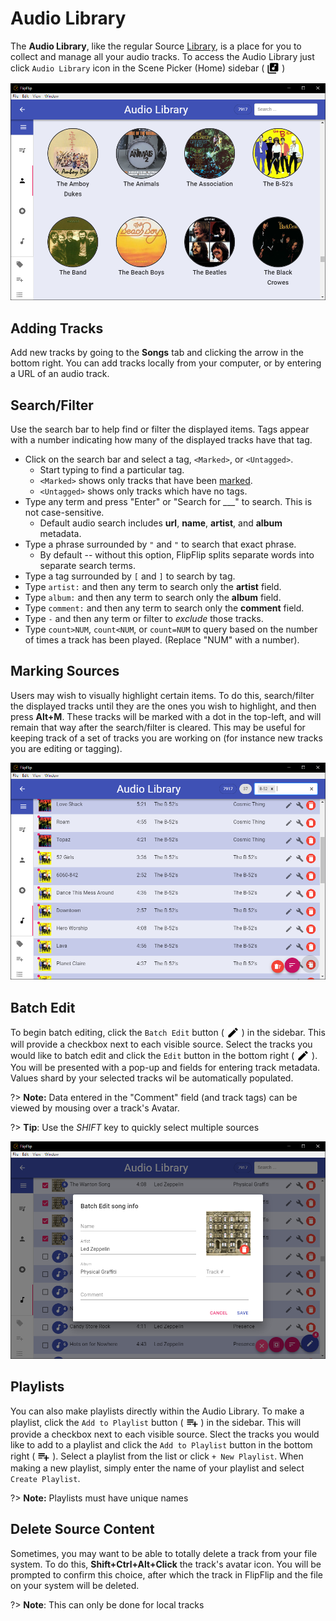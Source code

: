 # Audio Library
The **Audio Library**, like the regular Source [Library](library.md), is a place for you to collect and manage all your 
audio tracks. To access the Audio Library just click `Audio Library` icon in the Scene Picker (Home) sidebar 
( <img style="vertical-align: -5px" src="doc_icons/audio_library.svg" alt="Audio Library" width="20" height="20"> )

![](doc_images/audio_library.png)

## Adding Tracks
Add new tracks by going to the **Songs** tab and clicking the arrow in the bottom right. You can add tracks locally
from your computer, or by entering a URL of an audio track.

## Search/Filter
Use the search bar to help find or filter the displayed items. Tags appear with a number indicating how many of 
the displayed tracks have that tag.

* Click on the search bar and select a tag, `<Marked>`, or `<Untagged>`.
  * Start typing to find a particular tag.
  * `<Marked>` shows only tracks that have been [marked](#marking-sources).
  * `<Untagged>` shows only tracks which have no tags.
* Type any term and press "Enter" or "Search for ___" to search. This is not case-sensitive.
  * Default audio search includes **url**, **name**, **artist**, and  **album** metadata.
* Type a phrase surrounded by `"` and `"` to search that exact phrase.
  * By default -- without this option, FlipFlip splits separate words into separate search terms. 
* Type a tag surrounded by `[` and `]` to search by tag.
* Type `artist:` and then any term to search only the  **artist** field.
* Type `album:` and then any term to search only the  **album** field.
* Type `comment:` and then any term to search only the  **comment** field.
* Type `-` and then any term or filter to _exclude_ those tracks.
* Type `count>NUM`, `count<NUM`, or `count=NUM` to query based on the number of times a track has been played. 
(Replace "NUM" with a number).
  
## Marking Sources
Users may wish to visually highlight certain items. To do this, search/filter the displayed tracks until they are 
the ones you wish to highlight, and then press **Alt+M**. These tracks will be marked with a dot in the top-left, and 
will remain that way after the search/filter is cleared. This may be useful for keeping track of a set of tracks you 
are working on (for instance new tracks you are editing or tagging). 

![](doc_images/audio_library_marked.png)

## Batch Edit
To begin batch editing, click the `Batch Edit` button ( <img style="vertical-align: -5px" 
src="doc_icons/edit.svg" alt="Batch Edit" width="20" height="20"> ) in the sidebar. This will provide a checkbox 
next to each visible source. Select the tracks you would like to batch edit and click the `Edit` button in the bottom 
right ( <img style="vertical-align: -5px" src="doc_icons/edit.svg" alt="Edit" width="20" height="20"> ). You 
will be presented with a pop-up and fields for entering track metadata. Values shard by your selected tracks wil be 
automatically populated.

?> **Note:** Data entered in the "Comment" field (and track tags) can be viewed by mousing over a track's Avatar.

?> **Tip**: Use the _SHIFT_ key to quickly select multiple sources

![](doc_images/audio_library_edit.png)

## Playlists
You can also make playlists directly within the Audio Library. To make a playlist, click the `Add to Playlist` button 
( <img style="vertical-align: -5px" src="doc_icons/addplaylist.svg" alt="Add to Playlist" width="20" height="20"> ) in 
the sidebar. This will provide a checkbox next to each visible source. Slect the tracks you would like to add to a 
playlist and click the `Add to Playlist` button in the bottom right 
( <img style="vertical-align: -5px" src="doc_icons/addplaylist.svg" alt="Add to Playlist" width="20" height="20"> ).
Select a playlist from the list or click `+ New Playlist`. When making a new playlist, simply enter the name of your 
playlist and select `Create Playlist`.

?> **Note:** Playlists must have unique names

## Delete Source Content
Sometimes, you may want to be able to totally delete a track from your file system. To do this, **Shift+Ctrl+Alt+Click**
the track's avatar icon. You will be prompted to confirm this choice, after which the track in FlipFlip and the file
on your system will be deleted.

?> **Note**: This can only be done for local tracks